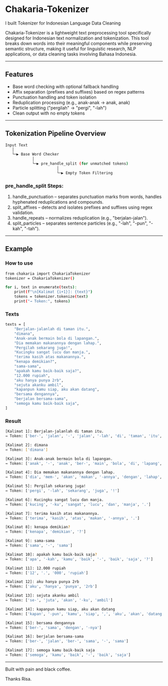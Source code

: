 # Chakaria-Tokenizer
I built Tokenizer for Indonesian Language Data Cleaning

Chakaria-Tokenizer is a lightweight text preprocessing tool specifically designed for Indonesian text normalization and tokenization. This tool breaks down words into their meaningful components while preserving semantic structure, making it useful for linguistic research, NLP applications, or data cleaning tasks involving Bahasa Indonesia.

---

## Features
* Base word checking with optional fallback handling
* Affix separation (prefixes and suffixes) based on regex patterns
* Punctuation handling and token isolation
* Reduplication processing (e.g., anak-anak → anak, anak)
* Particle splitting ("pergilah" → "pergi", "-lah")
* Clean output with no empty tokens

---
 
## Tokenization Pipeline Overview
```bash
Input Text
   │
   └─▶ Base Word Checker
            │
            └─▶ pre_handle_split (for unmatched tokens)
                       │
                       └─▶ Empty Token Filtering
```

### pre_handle_split Steps:
1. handle_punctuation – separates punctuation marks from words, handles hyphenated reduplications and compounds.
2. split_affixes – detects and isolates prefixes and suffixes using regex validation.
3. handle_repeats – normalizes reduplication (e.g., "berjalan-jalan").
4. split_particles – separates sentence particles (e.g., "-lah", "-pun", "-kah", "-tah").

---

## Example
### How to use
```bash
from chakaria import ChakariaTokenizer
tokenizer = ChakariaTokenizer()
```

```bash
for i, text in enumerate(texts):
    print(f"\n[Kalimat {i+1}]: {text}")
    tokens = tokenizer.tokenize(text)
    print("→ Token:", tokens)
```

### Texts
```bash
texts = [
    "Berjalan-jalanlah di taman itu.",
    "dimana",
    "Anak-anak bermain bola di lapangan.",
    "Dia memakan makanannya dengan lahap.",
    "Pergilah sekarang juga!",
    "Kucingku sangat lucu dan manja.",
    "terima kasih atas makanannya.",
    "kenapa demikian?",
    "sama-sama",
    "apakah kamu baik-baik saja?",
    "12.000 rupiah",
    "aku hanya punya 2rb",
    "sejuta akanku ambil",
    "kapanpun kamu siap, aku akan datang",
    "bersama dengannya", 
    "berjalan bersama-sama",
    "semoga kamu baik-baik saja",
]
```

### Result
```bash
[Kalimat 1]: Berjalan-jalanlah di taman itu.
→ Token: ['ber-', 'jalan', '-', 'jalan', '-lah', 'di', 'taman', 'itu', '.']

[Kalimat 2]: dimana
→ Token: ['dimana']

[Kalimat 3]: Anak-anak bermain bola di lapangan.
→ Token: ['anak', '-', 'anak', 'ber-', 'main', 'bola', 'di', 'lapang', '-an', '.']

[Kalimat 4]: Dia memakan makanannya dengan lahap.
→ Token: ['dia', 'mem-', 'akan', 'makan', '-annya', 'dengan', 'lahap', '.']

[Kalimat 5]: Pergilah sekarang juga!
→ Token: ['pergi', '-lah', 'sekarang', 'juga', '!']

[Kalimat 6]: Kucingku sangat lucu dan manja.
→ Token: ['kucing', '-ku', 'sangat', 'lucu', 'dan', 'manja', '.']

[Kalimat 7]: terima kasih atas makanannya.
→ Token: ['terima', 'kasih', 'atas', 'makan', '-annya', '.']

[Kalimat 8]: kenapa demikian?
→ Token: ['kenapa', 'demikian', '?']

[Kalimat 9]: sama-sama
→ Token: ['sama', '-', 'sama']

[Kalimat 10]: apakah kamu baik-baik saja?
→ Token: ['apa', '-kah', 'kamu', 'baik', '-', 'baik', 'saja', '?']

[Kalimat 11]: 12.000 rupiah
→ Token: ['12', '.', '000', 'rupiah']

[Kalimat 12]: aku hanya punya 2rb
→ Token: ['aku', 'hanya', 'punya', '2rb']

[Kalimat 13]: sejuta akanku ambil
→ Token: ['se-', 'juta', 'akan', '-ku', 'ambil']

[Kalimat 14]: kapanpun kamu siap, aku akan datang
→ Token: ['kapan', '-pun', 'kamu', 'siap', ',', 'aku', 'akan', 'datang']

[Kalimat 15]: bersama dengannya
→ Token: ['ber-', 'sama', 'dengan', '-nya']

[Kalimat 16]: berjalan bersama-sama
→ Token: ['ber-', 'jalan', 'ber-', 'sama', '-', 'sama']

[Kalimat 17]: semoga kamu baik-baik saja
→ Token: ['semoga', 'kamu', 'baik', '-', 'baik', 'saja']
```

---

Built with pain and black coffee.

Thanks Risa.
